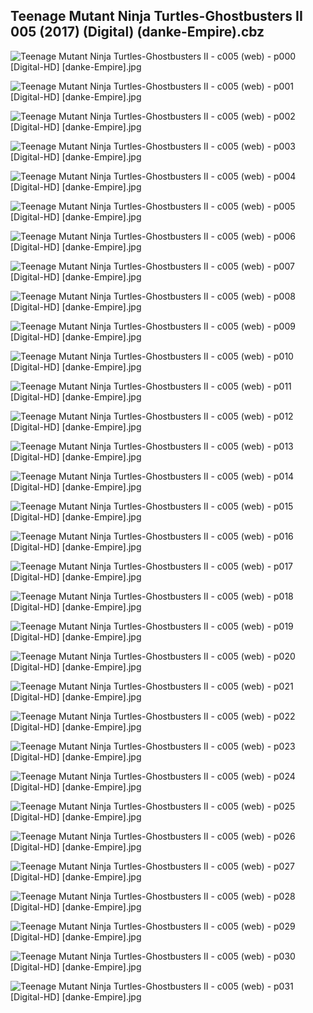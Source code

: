 ## Teenage Mutant Ninja Turtles-Ghostbusters II 005 (2017) (Digital) (danke-Empire).cbz

![Teenage Mutant Ninja Turtles-Ghostbusters II - c005 (web) - p000 [Digital-HD] [danke-Empire].jpg](https://wx1.sinaimg.cn/large/6a9fdecagy1fm8qr9vhdhj21j82cwu0x.jpg)

![Teenage Mutant Ninja Turtles-Ghostbusters II - c005 (web) - p001 [Digital-HD] [danke-Empire].jpg](https://wx1.sinaimg.cn/large/6a9fdecagy1fm8qrdsrpmj21j82cwe0c.jpg)

![Teenage Mutant Ninja Turtles-Ghostbusters II - c005 (web) - p002 [Digital-HD] [danke-Empire].jpg](https://wx1.sinaimg.cn/large/6a9fdecagy1fm8ufuex8oj21j82cw7wh.jpg)

![Teenage Mutant Ninja Turtles-Ghostbusters II - c005 (web) - p003 [Digital-HD] [danke-Empire].jpg](https://wx1.sinaimg.cn/large/6a9fdecagy1fm8qs804u0j21j82cwb29.jpg)

![Teenage Mutant Ninja Turtles-Ghostbusters II - c005 (web) - p004 [Digital-HD] [danke-Empire].jpg](https://wx1.sinaimg.cn/large/6a9fdecagy1fm8qsdsvn9j21j82cwu0y.jpg)

![Teenage Mutant Ninja Turtles-Ghostbusters II - c005 (web) - p005 [Digital-HD] [danke-Empire].jpg](https://wx1.sinaimg.cn/large/6a9fdecagy1fm8qsjj4mwj21j82cwnpe.jpg)

![Teenage Mutant Ninja Turtles-Ghostbusters II - c005 (web) - p006 [Digital-HD] [danke-Empire].jpg](https://wx1.sinaimg.cn/large/6a9fdecagy1fm8qspe965j21j82cwqv6.jpg)

![Teenage Mutant Ninja Turtles-Ghostbusters II - c005 (web) - p007 [Digital-HD] [danke-Empire].jpg](https://wx1.sinaimg.cn/large/6a9fdecagy1fm8qsuimbej21j82cwb2a.jpg)

![Teenage Mutant Ninja Turtles-Ghostbusters II - c005 (web) - p008 [Digital-HD] [danke-Empire].jpg](https://wx1.sinaimg.cn/large/6a9fdecagy1fm8qszp7xbj21j82cw7wi.jpg)

![Teenage Mutant Ninja Turtles-Ghostbusters II - c005 (web) - p009 [Digital-HD] [danke-Empire].jpg](https://wx1.sinaimg.cn/large/6a9fdecagy1fm8qt57pu8j21j82cwb2a.jpg)

![Teenage Mutant Ninja Turtles-Ghostbusters II - c005 (web) - p010 [Digital-HD] [danke-Empire].jpg](https://wx1.sinaimg.cn/large/6a9fdecagy1fm8qtas0g6j21j82cwb2a.jpg)

![Teenage Mutant Ninja Turtles-Ghostbusters II - c005 (web) - p011 [Digital-HD] [danke-Empire].jpg](https://wx1.sinaimg.cn/large/6a9fdecagy1fm8qthcdbij21j82cwkjm.jpg)

![Teenage Mutant Ninja Turtles-Ghostbusters II - c005 (web) - p012 [Digital-HD] [danke-Empire].jpg](https://wx1.sinaimg.cn/large/6a9fdecagy1fm8qtmmszzj21j82cw7wi.jpg)

![Teenage Mutant Ninja Turtles-Ghostbusters II - c005 (web) - p013 [Digital-HD] [danke-Empire].jpg](https://wx1.sinaimg.cn/large/6a9fdecagy1fm8qu0mfvpj21j82cwe82.jpg)

![Teenage Mutant Ninja Turtles-Ghostbusters II - c005 (web) - p014 [Digital-HD] [danke-Empire].jpg](https://wx1.sinaimg.cn/large/6a9fdecagy1fm8qu6quqoj21j82cwnpe.jpg)

![Teenage Mutant Ninja Turtles-Ghostbusters II - c005 (web) - p015 [Digital-HD] [danke-Empire].jpg](https://wx1.sinaimg.cn/large/6a9fdecagy1fm8qughwdjj21j82cw4qq.jpg)

![Teenage Mutant Ninja Turtles-Ghostbusters II - c005 (web) - p016 [Digital-HD] [danke-Empire].jpg](https://wx1.sinaimg.cn/large/6a9fdecagy1fm8quod113j21j82cwx6p.jpg)

![Teenage Mutant Ninja Turtles-Ghostbusters II - c005 (web) - p017 [Digital-HD] [danke-Empire].jpg](https://wx1.sinaimg.cn/large/6a9fdecagy1fm8quwaydwj21j82cwb2a.jpg)

![Teenage Mutant Ninja Turtles-Ghostbusters II - c005 (web) - p018 [Digital-HD] [danke-Empire].jpg](https://wx1.sinaimg.cn/large/6a9fdecagy1fm8qv2l6g5j21j82cwb2a.jpg)

![Teenage Mutant Ninja Turtles-Ghostbusters II - c005 (web) - p019 [Digital-HD] [danke-Empire].jpg](https://wx1.sinaimg.cn/large/6a9fdecagy1fm8qv7wnvcj21j82cwe82.jpg)

![Teenage Mutant Ninja Turtles-Ghostbusters II - c005 (web) - p020 [Digital-HD] [danke-Empire].jpg](https://wx1.sinaimg.cn/large/6a9fdecagy1fm8qvd4wk2j21j82cwe82.jpg)

![Teenage Mutant Ninja Turtles-Ghostbusters II - c005 (web) - p021 [Digital-HD] [danke-Empire].jpg](https://wx1.sinaimg.cn/large/6a9fdecagy1fm8qvk9kx1j21j82cwqv6.jpg)

![Teenage Mutant Ninja Turtles-Ghostbusters II - c005 (web) - p022 [Digital-HD] [danke-Empire].jpg](https://wx1.sinaimg.cn/large/6a9fdecagy1fm8qvqtynsj21j82cwe82.jpg)

![Teenage Mutant Ninja Turtles-Ghostbusters II - c005 (web) - p023 [Digital-HD] [danke-Empire].jpg](https://wx1.sinaimg.cn/large/6a9fdecagy1fm8qvwn49ij21j82cwb2a.jpg)

![Teenage Mutant Ninja Turtles-Ghostbusters II - c005 (web) - p024 [Digital-HD] [danke-Empire].jpg](https://wx1.sinaimg.cn/large/6a9fdecagy1fm8qw1sq1aj21j72cwkjm.jpg)

![Teenage Mutant Ninja Turtles-Ghostbusters II - c005 (web) - p025 [Digital-HD] [danke-Empire].jpg](https://wx1.sinaimg.cn/large/6a9fdecagy1fm8qw8it1uj21j82cwnpe.jpg)

![Teenage Mutant Ninja Turtles-Ghostbusters II - c005 (web) - p026 [Digital-HD] [danke-Empire].jpg](https://wx1.sinaimg.cn/large/6a9fdecagy1fm8qwekgc0j21j82cwx6q.jpg)

![Teenage Mutant Ninja Turtles-Ghostbusters II - c005 (web) - p027 [Digital-HD] [danke-Empire].jpg](https://wx1.sinaimg.cn/large/6a9fdecagy1fm8qwkc1uhj21j82cwhdu.jpg)

![Teenage Mutant Ninja Turtles-Ghostbusters II - c005 (web) - p028 [Digital-HD] [danke-Empire].jpg](https://wx1.sinaimg.cn/large/6a9fdecagy1fm8qws65rbj21j82cwe82.jpg)

![Teenage Mutant Ninja Turtles-Ghostbusters II - c005 (web) - p029 [Digital-HD] [danke-Empire].jpg](https://wx1.sinaimg.cn/large/6a9fdecagy1fm8qwxk46pj21j82cwhdu.jpg)

![Teenage Mutant Ninja Turtles-Ghostbusters II - c005 (web) - p030 [Digital-HD] [danke-Empire].jpg](https://wx1.sinaimg.cn/large/6a9fdecagy1fm8qx5r9g4j21j82cwhdu.jpg)

![Teenage Mutant Ninja Turtles-Ghostbusters II - c005 (web) - p031 [Digital-HD] [danke-Empire].jpg](https://wx1.sinaimg.cn/large/6a9fdecagy1fm8qxbcm4ej21j72cwkjm.jpg)